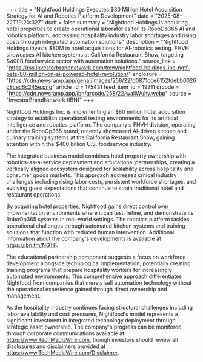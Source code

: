+++
title = "Nightfood Holdings Executes $80 Million Hotel Acquisition Strategy for AI and Robotics Platform Development"
date = "2025-08-22T19:20:32Z"
draft = false
summary = "Nightfood Holdings is acquiring hotel properties to create operational laboratories for its RoboOp365 AI and robotics platform, addressing hospitality industry labor shortages and rising costs through integrated automation solutions."
description = "Nightfood Holdings invests $80M in hotel acquisitions for AI-robotics testing. FHVH showcases AI kitchen systems at California Restaurant Show, targeting $400B foodservice sector with automation solutions."
source_link = "https://rss.investorbrandnetwork.com/tmw/nightfood-holdings-inc-ngtf-bets-80-million-on-ai-powered-hotel-revolution/"
enclosure = "https://cdn.newsramp.app/genai/images/258/22/d0871cce6152fdebb0026c8cec6c245e.png"
article_id = 175431
feed_item_id = 19311
qrcode = "https://cdn.newsramp.app/ibn/qrcode/258/22/wallWuhv.webp"
source = "InvestorBrandNetwork (IBN)"
+++

<p>Nightfood Holdings Inc. is implementing an $80 million hotel acquisition strategy to establish operational testing environments for its artificial intelligence and robotics platform. The company's FHVH division, operating under the RoboOp365 brand, recently showcased AI-driven kitchen and culinary training systems at the California Restaurant Show, gaining attention within the $400 billion U.S. foodservice industry.</p><p>The integrated business model combines hotel property ownership with robotics-as-a-service deployment and educational partnerships, creating a vertically aligned ecosystem designed for scalability across hospitality and consumer goods markets. This approach addresses critical industry challenges including rising labor costs, persistent workforce shortages, and evolving guest expectations that continue to strain traditional hotel and restaurant operations.</p><p>By acquiring hotel properties, Nightfood gains direct control over implementation environments where it can test, refine, and demonstrate its RoboOp365 systems in real-world settings. The robotics platform tackles operational challenges through automated kitchen systems and training solutions that function with reduced human intervention. Additional information about the company's developments is available at <a href="https://ibn.fm/NGTF" rel="nofollow" target="_blank">https://ibn.fm/NGTF</a>.</p><p>The educational partnership component suggests a focus on workforce development alongside technological implementation, potentially creating training programs that prepare hospitality workers for increasingly automated environments. This comprehensive approach differentiates Nightfood from companies that merely sell automation technology without the operational experience gained through direct ownership and management.</p><p>As the hospitality industry continues facing structural challenges including labor availability and cost pressures, Nightfood's model represents a significant investment in integrated technology deployment through strategic asset ownership. The company's progress can be monitored through corporate communications available at <a href="https://www.TechMediaWire.com" rel="nofollow" target="_blank">https://www.TechMediaWire.com</a>, though investors should review all disclosures and disclaimers provided at <a href="https://www.TechMediaWire.com/Disclaimer" rel="nofollow" target="_blank">https://www.TechMediaWire.com/Disclaimer</a>.</p>